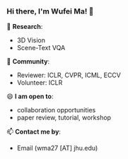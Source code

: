 ### Hi there, I'm Wufei Ma! 👋

🔭 **Research**:

- 3D Vision
- Scene-Text VQA

🌱 **Community**:

- Reviewer: ICLR, CVPR, ICML, ECCV
- Volunteer: ICLR

😄 **I am open to**:

- collaboration opportunities
- paper review, tutorial, workshop

📫 **Contact me by**:

- Email (wma27 [AT] jhu.edu)

<!--
**wufeim/wufeim** is a ✨ _special_ ✨ repository because its `README.md` (this file) appears on your GitHub profile.

Here are some ideas to get you started:

- 🔭 I’m currently working on ...
- 🌱 I’m currently learning ...
- 👯 I’m looking to collaborate on ...
- 🤔 I’m looking for help with ...
- 💬 Ask me about ...
- 📫 How to reach me: ...
- 😄 Pronouns: ...
- ⚡ Fun fact: ...
-->
